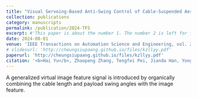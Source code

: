 ```yaml
---
title: "Visual Servoing-Based Anti-Swing Control of Cable-Suspended Aerial Transportation Systems With Variable-Length Cable"
collection: publications
category: manuscripts
permalink: /publication/2024-TFS
excerpt: #'This paper is about the number 1. The number 2 is left for future work.'
date: 2024-08-01
venue: 'IEEE Transactions on Automation Science and Engineering, vol. 22, pp. 5955-5965'
# slidesurl: 'http://cheungsiupaang.github.io/files/kzllyy.pdf'
paperurl: 'http://cheungsiupaang.github.io/files/kzllyy.pdf'
citation: '<b>Hai Yu</b>, Zhaopeng Zhang, Tengfei Pei, Jianda Han, Yongchun Fang, Xiao Liang*'
---
```

A generalized virtual image feature signal is introduced by organically combining the cable length and payload swing angles with the image feature.
